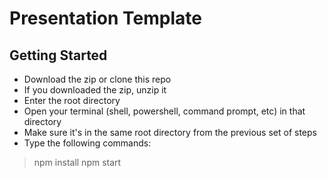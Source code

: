 # Presentation Template

## Getting Started
- Download the zip or clone this repo
 - If you downloaded the zip, unzip it
 - Enter the root directory
- Open your terminal (shell, powershell, command prompt, etc) in that directory
 - Make sure it's in the same root directory from the previous set of steps
- Type the following commands:
> npm install
> npm start
